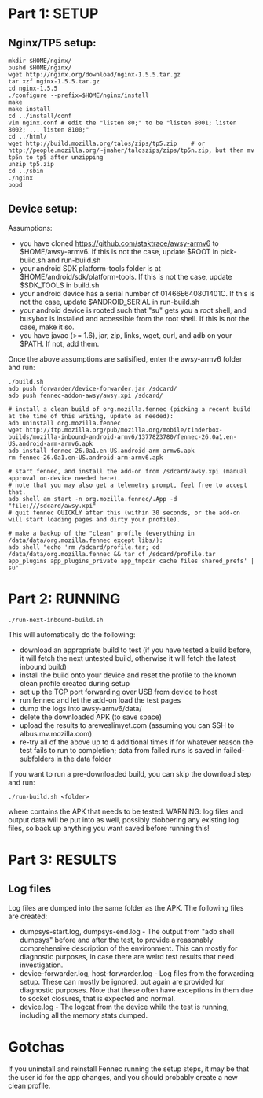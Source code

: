 Part 1: SETUP
=============

Nginx/TP5 setup:
----------------

    mkdir $HOME/nginx/
    pushd $HOME/nginx/
    wget http://nginx.org/download/nginx-1.5.5.tar.gz
    tar xzf nginx-1.5.5.tar.gz
    cd nginx-1.5.5
    ./configure --prefix=$HOME/nginx/install
    make
    make install
    cd ../install/conf
    vim nginx.conf # edit the "listen 80;" to be "listen 8001; listen 8002; ... listen 8100;"
    cd ../html/
    wget http://build.mozilla.org/talos/zips/tp5.zip    # or http://people.mozilla.org/~jmaher/taloszips/zips/tp5n.zip, but then mv tp5n to tp5 after unzipping
    unzip tp5.zip
    cd ../sbin
    ./nginx
    popd

Device setup:
-------------

Assumptions:
* you have cloned https://github.com/staktrace/awsy-armv6 to $HOME/awsy-armv6. If this is not the case, update $ROOT in pick-build.sh and run-build.sh
* your android SDK platform-tools folder is at $HOME/android/sdk/platform-tools. If this is not the case, update $SDK_TOOLS in build.sh
* your android device has a serial number of 01466E640801401C. If this is not the case, update $ANDROID_SERIAL in run-build.sh
* your android device is rooted such that "su" gets you a root shell, and busybox is installed and accessible from the root shell. If this is not the case, make it so.
* you have javac (>= 1.6), jar, zip, links, wget, curl, and adb on your $PATH. If not, add them.

Once the above assumptions are satisified, enter the awsy-armv6 folder and run:

    ./build.sh
    adb push forwarder/device-forwarder.jar /sdcard/
    adb push fennec-addon-awsy/awsy.xpi /sdcard/
    
    # install a clean build of org.mozilla.fennec (picking a recent build at the time of this writing, update as needed):
    adb uninstall org.mozilla.fennec
    wget http://ftp.mozilla.org/pub/mozilla.org/mobile/tinderbox-builds/mozilla-inbound-android-armv6/1377823780/fennec-26.0a1.en-US.android-arm-armv6.apk
    adb install fennec-26.0a1.en-US.android-arm-armv6.apk
    rm fennec-26.0a1.en-US.android-arm-armv6.apk

    # start fennec, and install the add-on from /sdcard/awsy.xpi (manual approval on-device needed here).
    # note that you may also get a telemetry prompt, feel free to accept that.
    adb shell am start -n org.mozilla.fennec/.App -d "file:///sdcard/awsy.xpi"
    # quit fennec QUICKLY after this (within 30 seconds, or the add-on will start loading pages and dirty your profile).

    # make a backup of the "clean" profile (everything in /data/data/org.mozilla.fennec except libs/):
    adb shell "echo 'rm /sdcard/profile.tar; cd /data/data/org.mozilla.fennec && tar cf /sdcard/profile.tar app_plugins app_plugins_private app_tmpdir cache files shared_prefs' | su"

Part 2: RUNNING
===============

    ./run-next-inbound-build.sh

This will automatically do the following:
* download an appropriate build to test (if you have tested a build before, it will fetch the next untested build, otherwise it will fetch the latest inbound build)
* install the build onto your device and reset the profile to the known clean profile created during setup
* set up the TCP port forwarding over USB from device to host
* run fennec and let the add-on load the test pages
* dump the logs into awsy-armv6/data/<buildid>
* delete the downloaded APK (to save space)
* upload the results to areweslimyet.com (assuming you can SSH to albus.mv.mozilla.com)
* re-try all of the above up to 4 additional times if for whatever reason the test fails to run to completion; data from failed runs is saved in failed-<n> subfolders in the data folder

If you want to run a pre-downloaded build, you can skip the download step and run:

    ./run-build.sh <folder>

where <folder> contains the APK that needs to be tested.
WARNING: log files and output data will be put into <folder> as well, possibly clobbering any existing log files, so back up anything you want saved before running this!

Part 3: RESULTS
===============

Log files
---------

Log files are dumped into the same folder as the APK. The following files are created:
* dumpsys-start.log, dumpsys-end.log - The output from "adb shell dumpsys" before and after the test, to provide a reasonably comprehensive description of the environment. This can mostly for diagnostic purposes, in case there are weird test results that need investigation.
* device-forwarder.log, host-forwarder.log - Log files from the forwarding setup. These can mostly be ignored, but again are provided for diagnostic purposes. Note that these often have exceptions in them due to socket closures, that is expected and normal.
* device.log - The logcat from the device while the test is running, including all the memory stats dumped.

Gotchas
=======

If you uninstall and reinstall Fennec running the setup steps, it may be that the user id for the app changes, and you should probably create a new clean profile.
